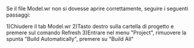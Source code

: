 Se il file Model.wr non si dovesse aprire correttamente, seguire i seguenti passaggi:

1)Chiudere il tab Model.wr
2)Tasto destro sulla cartella di progetto e premere sul comando Refresh
3)Entrare nel menu "Project", rimuovere la spunta "Build Automatically", premere su "Build All"
